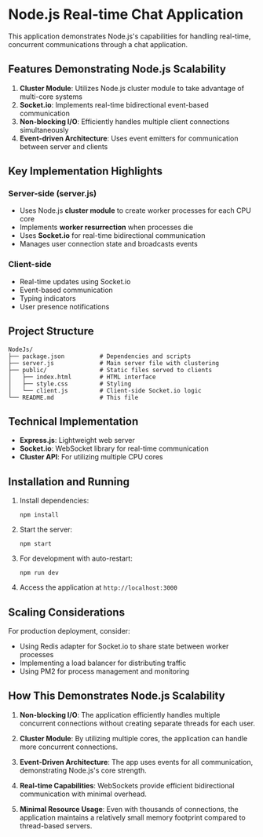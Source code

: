 # Node.js Real-time Chat Application

This application demonstrates Node.js's capabilities for handling real-time, concurrent communications through a chat application.

## Features Demonstrating Node.js Scalability

1. **Cluster Module**: Utilizes Node.js cluster module to take advantage of multi-core systems
2. **Socket.io**: Implements real-time bidirectional event-based communication
3. **Non-blocking I/O**: Efficiently handles multiple client connections simultaneously
4. **Event-driven Architecture**: Uses event emitters for communication between server and clients

## Key Implementation Highlights

### Server-side (server.js)
- Uses Node.js **cluster module** to create worker processes for each CPU core
- Implements **worker resurrection** when processes die
- Uses **Socket.io** for real-time bidirectional communication
- Manages user connection state and broadcasts events

### Client-side
- Real-time updates using Socket.io
- Event-based communication
- Typing indicators
- User presence notifications

## Project Structure

```
NodeJs/
├── package.json          # Dependencies and scripts
├── server.js             # Main server file with clustering
├── public/               # Static files served to clients
│   ├── index.html        # HTML interface
│   ├── style.css         # Styling
│   └── client.js         # Client-side Socket.io logic
└── README.md             # This file
```

## Technical Implementation

- **Express.js**: Lightweight web server
- **Socket.io**: WebSocket library for real-time communication
- **Cluster API**: For utilizing multiple CPU cores

## Installation and Running

1. Install dependencies:
   ```
   npm install
   ```

2. Start the server:
   ```
   npm start
   ```

3. For development with auto-restart:
   ```
   npm run dev
   ```

4. Access the application at `http://localhost:3000`

## Scaling Considerations

For production deployment, consider:
- Using Redis adapter for Socket.io to share state between worker processes
- Implementing a load balancer for distributing traffic
- Using PM2 for process management and monitoring

## How This Demonstrates Node.js Scalability

1. **Non-blocking I/O**: The application efficiently handles multiple concurrent connections without creating separate threads for each user.

2. **Cluster Module**: By utilizing multiple cores, the application can handle more concurrent connections.

3. **Event-Driven Architecture**: The app uses events for all communication, demonstrating Node.js's core strength.

4. **Real-time Capabilities**: WebSockets provide efficient bidirectional communication with minimal overhead.

5. **Minimal Resource Usage**: Even with thousands of connections, the application maintains a relatively small memory footprint compared to thread-based servers.
